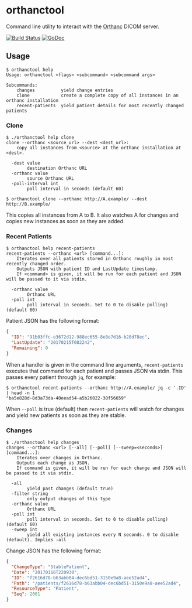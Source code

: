# orthanctool

Command line utility to interact with the [Orthanc](http://www.orthanc-server.com) DICOM server.

[![Build Status](https://travis-ci.org/levinalex/orthanctool.svg?branch=master)](https://travis-ci.org/levinalex/orthanctool)
[![GoDoc](https://godoc.org/github.com/levinalex/orthanctool/api?status.svg)](https://godoc.org/github.com/levinalex/orthanctool/api)

## Usage

```
$ orthanctool help
Usage: orthanctool <flags> <subcommand> <subcommand args>

Subcommands:
	changes          yield change entries
	clone            create a complete copy of all instances in an orthanc installation
	recent-patients  yield patient details for most recently changed patients
```

### Clone

```
$ ./orthanctool help clone
clone --orthanc <source_url> --dest <dest_url>:
	copy all instances from <source> at the orthanc installation at <dest>.

  -dest value
    	destination Orthanc URL
  -orthanc value
    	source Orthanc URL
  -poll-interval int
    	poll interval in seconds (default 60)
```

```
$ orthanctool clone --orthanc http://A.example/ --dest http://B.example/
```

This copies all instances from A to B. It also watches A for changes and copies new instances as soon as they are added.


### Recent Patients

```
$ orthanctool help recent-patients
recent-patients --orthanc <url> [command...]:
	Iterates over all patients stored in Orthanc roughly in most recently changed order.
	Outputs JSON with patient ID and LastUpdate timestamp.
	If <command> is given, it will be run for each patient and JSON will be passed to it via stdin.

  -orthanc value
    	Orthanc URL
  -poll int
    	poll interval in seconds. Set to 0 to disable polling) (default 60)
```

Patient JSON has the following format:

```json
{
  "ID": "91b03ffc-e3672d12-988ec655-8e8e7d16-b28d78ec",
  "LastUpdate": "20170215T082242",
  "Remaining": 0
}
```

When a handler is given in the command line arguments, `recent-patients` executes that command for
each patient and passes JSON via stdin.  This passes every patient through `jq`, for example:

```
$ orthanctool recent-patients --orthanc http://A.example/ jq -c '.ID' | head -n 1
"ba5e828d-8d3a73da-40eead54-a5b26022-38f56659"
```

When `--poll` is true (default) then `recent-patients` will watch for changes and yield new
patients as soon as they are stable.

### Changes

```
$ ./orthanctool help changes
changes --orthanc <url> [--all] [--poll] [--sweep=<seconds>] [command...]:
	Iterates over changes in Orthanc.
	Outputs each change as JSON.
	If command is given, it will be run for each change and JSON will be passed to it via stdin.

  -all
    	yield past changes (default true)
  -filter string
    	only output changes of this type
  -orthanc value
    	Orthanc URL
  -poll int
    	poll interval in seconds. Set to 0 to disable polling) (default 60)
  -sweep int
    	yield all existing instances every N seconds. 0 to disable (default). Implies -all
```

Change JSON has the following format:

```json
{
  "ChangeType": "StablePatient",
  "Date": "20170116T220930",
  "ID": "f2616d78-b63abb04-dec6bd51-3150e9a8-aee52ad4",
  "Path": "/patients/f2616d78-b63abb04-dec6bd51-3150e9a8-aee52ad4",
  "ResourceType": "Patient",
  "Seq": 2061
}
```
